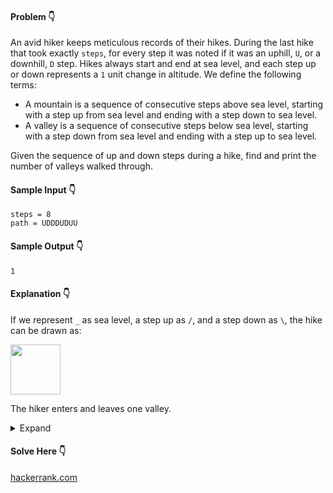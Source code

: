 #### Problem :point_down:
An avid hiker keeps meticulous records of their hikes. During the last hike that took exactly `steps`, for every step it was noted if it was an uphill, `U`, or a downhill, `D` step. Hikes always start and end at sea level, and each step up or down represents a `1` unit change in altitude. We define the following terms:  
- A mountain is a sequence of consecutive steps above sea level, starting with a step up from sea level and ending with a step down to sea level.  
- A valley is a sequence of consecutive steps below sea level, starting with a step down from sea level and ending with a step up to sea level.  

Given the sequence of up and down steps during a hike, find and print the number of valleys walked through. 
#### Sample Input :point_down:
```
steps = 8
path = UDDDUDUU
```
#### Sample Output :point_down:
```
1
```
#### Explanation :point_down:
If we represent `_` as sea level, a step up as `/`, and a step down as `\`, the hike can be drawn as: 

<img src="https://github.com/menobleknight/octo-adventure/blob/main/assets/valley.png" height="80">  

The hiker enters and leaves one valley.

<details>
<summary>Expand</summary>

#### Python
```py
def count_valleys(steps, path):
    valleys = 0
    level = 0
    for i in range(steps):
        if path[i] == 'U':
            level += 1
        elif path[i] == 'D':
            level -= 1
        if (level == 0) and path[i] == 'U':
            valleys += 1
    return valleys
```
#### Time Complexity
```
O(steps)
```
#### Space Complexity
```
O(1)
```
</details>

#### Solve Here :point_down:
[hackerrank.com](https://www.hackerrank.com/challenges/counting-valleys/problem)
